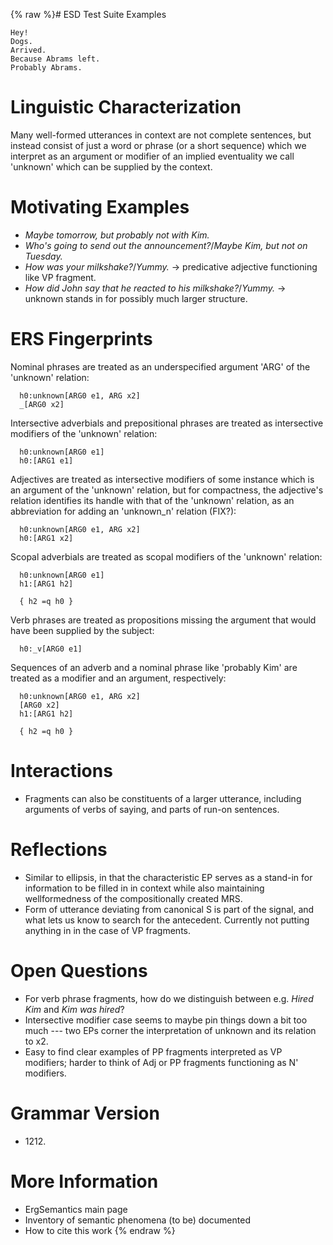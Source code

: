 {% raw %}# ESD Test Suite Examples

    Hey!
    Dogs.
    Arrived.
    Because Abrams left.
    Probably Abrams.

# Linguistic Characterization

Many well-formed utterances in context are not complete sentences, but
instead consist of just a word or phrase (or a short sequence) which we
interpret as an argument or modifier of an implied eventuality we call
'unknown' which can be supplied by the context.

# Motivating Examples

- *Maybe tomorrow, but probably not with Kim.*
- *Who's going to send out the announcement?*/*Maybe Kim, but not on
Tuesday.*
- *How was your milkshake?*/*Yummy.* -&gt; predicative adjective
functioning like VP fragment.
- *How did John say that he reacted to his milkshake?*/*Yummy.* -&gt;
unknown stands in for possibly much larger structure.

# ERS Fingerprints

Nominal phrases are treated as an underspecified argument 'ARG' of the
'unknown' relation:

      h0:unknown[ARG0 e1, ARG x2]
      _[ARG0 x2]

Intersective adverbials and prepositional phrases are treated as
intersective modifiers of the 'unknown' relation:

      h0:unknown[ARG0 e1]
      h0:[ARG1 e1]

Adjectives are treated as intersective modifiers of some instance which
is an argument of the 'unknown' relation, but for compactness, the
adjective's relation identifies its handle with that of the 'unknown'
relation, as an abbreviation for adding an 'unknown\_n' relation (FIX?):

      h0:unknown[ARG0 e1, ARG x2]
      h0:[ARG1 x2]

Scopal adverbials are treated as scopal modifiers of the 'unknown'
relation:

      h0:unknown[ARG0 e1]
      h1:[ARG1 h2]
    
      { h2 =q h0 }

Verb phrases are treated as propositions missing the argument that would
have been supplied by the subject:

      h0:_v[ARG0 e1]

Sequences of an adverb and a nominal phrase like 'probably Kim' are
treated as a modifier and an argument, respectively:

      h0:unknown[ARG0 e1, ARG x2]
      [ARG0 x2]
      h1:[ARG1 h2]
    
      { h2 =q h0 }

# Interactions

- Fragments can also be constituents of a larger utterance, including
arguments of verbs of saying, and parts of run-on sentences.

# Reflections

- Similar to ellipsis, in that the
characteristic EP serves as a stand-in for information to be filled
in in context while also maintaining wellformedness of the
compositionally created MRS.
- Form of utterance deviating from canonical S is part of the signal,
and what lets us know to search for the antecedent. Currently not
putting anything in in the case of VP fragments.

# Open Questions

- For verb phrase fragments, how do we distinguish between e.g. *Hired
Kim* and *Kim was hired*?
- Intersective modifier case seems to maybe pin things down a bit too
much --- two EPs corner the interpretation of unknown and its
relation to x2.
- Easy to find clear examples of PP fragments interpreted as VP
modifiers; harder to think of Adj or PP fragments functioning as N'
modifiers.

# Grammar Version

- 1212\.

# More Information

- ErgSemantics main page
- Inventory of semantic phenomena (to be)
documented
- How to cite this work
<update date omitted for speed>{% endraw %}
